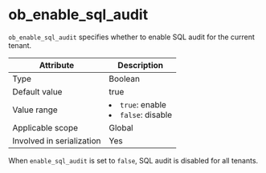 # ob_enable_sql_audit

`ob_enable_sql_audit` specifies whether to enable SQL audit for the current tenant.

| **Attribute** | **Description** |
|---------|------------------------------------------------------------------------------------------------------------------|
| Type | Boolean |
| Default value | true |
| Value range | <li> `true`: enable   <li> `false`: disable |
| Applicable scope | Global |
| Involved in serialization | Yes |

When `enable_sql_audit` is set to `false`, SQL audit is disabled for all tenants.

